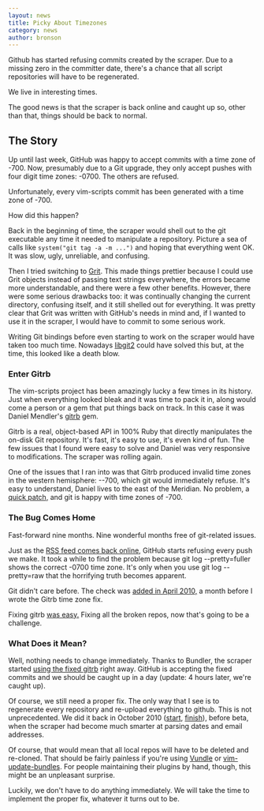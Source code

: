 ```yaml
---
layout: news
title: Picky About Timezones
category: news
author: bronson
---
```


Github has started refusing commits created by the scraper.
Due to a missing zero in the committer date, there's a chance that
all script repositories will have to be regenerated.

We live in interesting times.

The good news is that the scraper is back online and caught up so,
other than that, things should be back to normal.


## The Story

Up until last week, GitHub was happy to accept commits with a time zone of -700.
Now, presumably due to a Git upgrade, they only accept pushes with
four digit time zones: -0700.  The others are refused.

Unfortunately, every vim-scripts commit has been generated
with a time zone of -700.

How did this happen?

Back in the beginning of time, the scraper would shell out to the git
executable any time it needed to manipulate a repository.
Picture a sea of calls like `system("git tag -a -m ...")`
and hoping that everything went OK.
It was slow, ugly, unreliable, and confusing.

Then I tried switching to [Grit](https://github.com/mojombo/grit).
This made things prettier because I could use Grit objects instead
of passing text strings everywhere, the errors became more understandable,
and there were a few other benefits.  However, there were some serious
drawbacks too: it was continually changing the current directory, confusing
itself, and it still shelled out for everything.  It was pretty
clear that Grit was written with GitHub's needs in mind and, if I wanted
to use it in the scraper, I would have to commit to some serious work.

Writing Git bindings before even starting to work on the scraper would have
taken too much time.
Nowadays [libgit2](http://libgit2.github.com/) could have solved this
but, at the time, this looked like a death blow.


### Enter Gitrb

The vim-scripts project has been amazingly lucky a few times in its
history.  Just when everything looked bleak and it was time
to pack it in, along would come a person or a gem that put things
back on track.  In this case it was Daniel Mendler's
[gitrb](https://github.com/minad/gitrb) gem.

Gitrb is a real, object-based API in 100% Ruby that directly manipulates the
on-disk Git repository.  It's fast, it's easy to use, it's even
kind of fun.  The few
issues that I found were easy to solve and Daniel was very responsive to
modifications.  The scraper was rolling again.

One of the issues that I ran into was that Gitrb produced invalid time zones in the
western hemisphere: --700, which git would immediately refuse.
It's easy to understand, Daniel lives to the east of the Meridian.
No problem, a
[quick patch,](https://github.com/minad/gitrb/commit/c409985f0fe88993a76a0f3b46528b9cc9bf4eda)
and git is happy with time zones of -700.


### The Bug Comes Home

Fast-forward nine months.  Nine wonderful months free of git-related issues.

Just as the [RSS feed comes back online](/news/2011/06/12/rss-gone.html),
GitHub starts refusing every push we make.  It took a while to find
the problem because
git log --pretty=fuller shows the correct -0700 time zone.  It's only when you
use git log --pretty=raw that the horrifying truth becomes apparent.

Git didn't care before.
The check was
[added in April 2010,](https://github.com/git/git/commit/daae19224a05be9efb9a39c2a2c1c9a60fe906f1)
a month before I wrote the Gitrb time zone fix.

Fixing gitrb
[was easy.](https://github.com/minad/gitrb/pull/11)
Fixing all the broken repos, now that's going to be a challenge.


### What Does it Mean?

Well, nothing needs to change immediately.  Thanks to Bundler, the scraper started
[using the fixed gitrb](https://github.com/vim-scraper/vim-scraper/commit/26aa456419ec10276887b4565c8e70fd93499bab)
right away.  GitHub is accepting the fixed commits and we should be caught up in a day
(update: 4 hours later, we're caught up).

Of course, we still need a proper fix.  The only way that I see is to regenerate
every repository and re-upload everything to github.
This is not unprecedented.  We did it back in October 2010
([start](news/2010/10/19/upload-finished.html),
[finish](/news/2010/10/19/upload-finished.html)),
before beta, when the scraper had become much smarter at parsing dates and email addresses.

Of course, that would mean that all local repos will have to be deleted
and re-cloned.
That should be fairly painless if you're using
[Vundle](https://github.com/gmarik/vundle)
or
[vim-update-bundles](https://github.com/bronson/vim-update-bundles/).
For people maintaining their plugins by hand, though, this might be
an unpleasant surprise.

Luckily, we don't have to do anything immediately.  We will take the time
to implement the proper fix, whatever it turns out to be.

